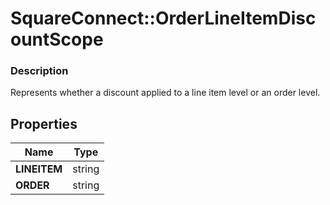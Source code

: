 # SquareConnect::OrderLineItemDiscountScope

### Description

Represents whether a discount applied to a line item level or an order level.

## Properties
Name | Type
------------ | -------------
**LINEITEM** | string
**ORDER** | string



